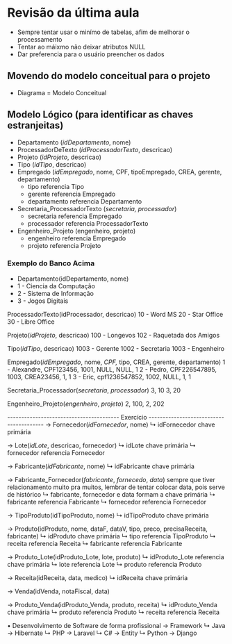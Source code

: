# Revisão da última aula
* Sempre tentar usar o minímo de tabelas, afim de melhorar o processamento
* Tentar ao máixmo não deixar atributos NULL
* Dar preferencia para o usuário preencher os dados
  
## Movendo do modelo conceitual para o projeto
* Diagrama = Modelo Conceitual

## Modelo Lógico (para identificar as chaves estranjeitas)
* Departamento (_idDepartamento_, nome)
* ProcessadorDeTexto (_idProcessadorTexto_, descricao)
* Projeto (_idProjeto_, descricao)
* Tipo (_idTipo_, descricao)
* Empregado (_idEmpregado_, nome, CPF, tipoEmpregado, CREA, gerente, departamento)
  * tipo referencia Tipo
  * gerente referencia Empregado
  * departamento referencia Departamento
* Secretaria_ProcessadorTexto (_secretaria, processador_)
  * secretaria referencia Empregado
  * processador referencia ProcessadorTexto
* Engenheiro_Projeto (engenheiro, projeto)
  * engenheiro referencia Empregado
  * projeto referencia Projeto

### Exemplo do Banco Acima
- Departamento(idDepartamento, nome)
- 1 - Ciencia da Computação
- 2 - Sistema de Informação
- 3 - Jogos Digitais

ProcessadorTexto(idProcessador, descricao)
10 - Word MS
20 - Star Office
30 - Libre Office

Projeto(_idProjeto_, descricao)
100 - Longevos
102 - Raquetada dos Amigos

Tipo(_idTipo_, descricao)
1003 - Gerente
1002 - Secretaria
1003 - Engenheiro

Empregado(_idEmpregado_, nome, _CPF,_ tipo, CREA, gerente, departamento)
1 - Alexandre, CPF123456, 1001, NULL, NULL, 1
2 - Pedro, CPF226547895, 1003, CREA23456, 1, 1
3 - Eric, cpf1236547852, 1002, NULL, 1, 1

Secretaria_Processador(_secretaria_, _processador_)
3, 10
3, 20

Engenheiro_Projeto(_engenheiro_, _projeto_)
2, 100,
2, 202

---------------------------------------- Exercício ----------------------------------------
→ Fornecedor(*idFornecedor*, nome)
  ↳ idFornecedor chave primária

→ Lote(*idLote*, descricao, fornecedor)
  ↳ idLote chave primária
  ↳ fornecedor referencia Fornecedor

→ Fabricante(*idFabricante*, nome)
  ↳ idFabricante chave primária

→ Fabricante_Fornecedor(*fabricante*, *fornecedo*, *data*)      sempre que tiver relacionamento muito pra muitos, lembrar de tentar colocar data, pois serve de histórico
  ↳ fabricante, fornecedor e data formam a chave primária
  ↳ fabricante referencia Fabricante
  ↳ fornecedor referencia Fornecedor

→ TipoProduto(idTipoProduto, nome)
  ↳ idTipoProduto chave primária

→ Produto(idProduto, nome, dataF, dataV, tipo, preco, precisaReceita, fabricante)
  ↳ idProduto chave primária
  ↳ tipo referencia TipoProduto
  ↳ receita referencia Receita
  ↳ fabricante referencia Fabricante

→ Produto_Lote(idProduto_Lote, lote, produto)
  ↳ idProduto_Lote referencia chave primária
  ↳ lote referencia Lote
  ↳ produto referencia Produto

→ Receita(idReceita, data, medico)
  ↳ idReceita chave primária

→ Venda(idVenda, notaFiscal, data)

→ Produto_Venda(idProduto_Venda, produto, receita)
  ↳ idProduto_Venda chave primária
  ↳ produto referencia Produto
  ↳ receita referencia Receita




• Desenvolvimento de Software de forma profissional
  → Framework
    ↳ Java → Hibernate
    ↳ PHP → Laravel
    ↳ C# → Entity
    ↳ Python → Django
